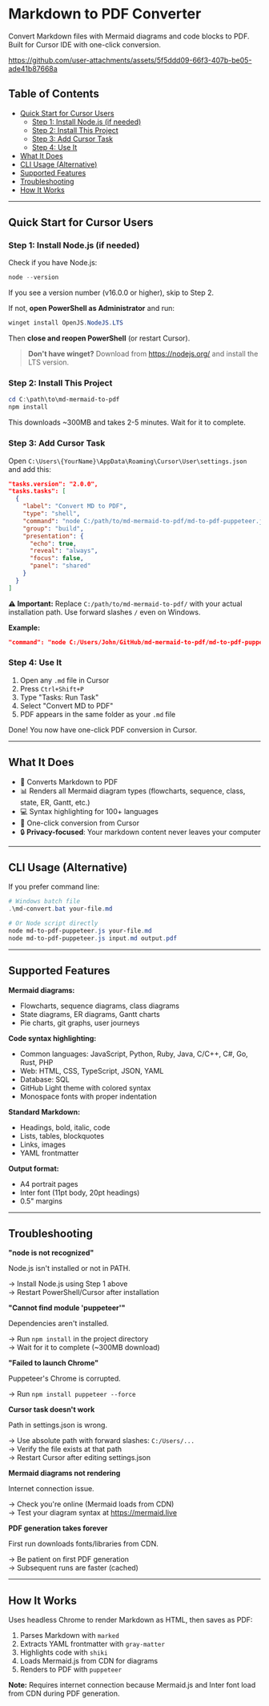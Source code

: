 # Markdown to PDF Converter

Convert Markdown files with Mermaid diagrams and code blocks to PDF. Built for Cursor IDE with one-click conversion.

https://github.com/user-attachments/assets/5f5ddd09-66f3-407b-be05-ade41b87668a

## Table of Contents

- [Quick Start for Cursor Users](#quick-start-for-cursor-users)
  - [Step 1: Install Node.js (if needed)](#step-1-install-nodejs-if-needed)
  - [Step 2: Install This Project](#step-2-install-this-project)
  - [Step 3: Add Cursor Task](#step-3-add-cursor-task)
  - [Step 4: Use It](#step-4-use-it)
- [What It Does](#what-it-does)
- [CLI Usage (Alternative)](#cli-usage-alternative)
- [Supported Features](#supported-features)
- [Troubleshooting](#troubleshooting)
- [How It Works](#how-it-works)

---

## Quick Start for Cursor Users

### Step 1: Install Node.js (if needed)

Check if you have Node.js:
```powershell
node --version
```

If you see a version number (v16.0.0 or higher), skip to Step 2.

If not, **open PowerShell as Administrator** and run:
```powershell
winget install OpenJS.NodeJS.LTS
```

Then **close and reopen PowerShell** (or restart Cursor).

> **Don't have winget?** Download from https://nodejs.org/ and install the LTS version.

### Step 2: Install This Project

```powershell
cd C:\path\to\md-mermaid-to-pdf
npm install
```

This downloads ~300MB and takes 2-5 minutes. Wait for it to complete.

### Step 3: Add Cursor Task

Open `C:\Users\{YourName}\AppData\Roaming\Cursor\User\settings.json` and add this:

```json
"tasks.version": "2.0.0",
"tasks.tasks": [
  {
    "label": "Convert MD to PDF",
    "type": "shell",
    "command": "node C:/path/to/md-mermaid-to-pdf/md-to-pdf-puppeteer.js \"${file}\"",
    "group": "build",
    "presentation": {
      "echo": true,
      "reveal": "always",
      "focus": false,
      "panel": "shared"
    }
  }
]
```

**⚠️ Important:** Replace `C:/path/to/md-mermaid-to-pdf/` with your actual installation path. Use forward slashes `/` even on Windows.

**Example:**
```json
"command": "node C:/Users/John/GitHub/md-mermaid-to-pdf/md-to-pdf-puppeteer.js \"${file}\"",
```

### Step 4: Use It

1. Open any `.md` file in Cursor
2. Press `Ctrl+Shift+P`
3. Type "Tasks: Run Task"
4. Select "Convert MD to PDF"
5. PDF appears in the same folder as your `.md` file

Done! You now have one-click PDF conversion in Cursor.

---

## What It Does

- 📄 Converts Markdown to PDF
- 📊 Renders all Mermaid diagram types (flowcharts, sequence, class, state, ER, Gantt, etc.)
- 💻 Syntax highlighting for 100+ languages
- 🔧 One-click conversion from Cursor
- 🔒 **Privacy-focused**: Your markdown content never leaves your computer

---

## CLI Usage (Alternative)

If you prefer command line:

```powershell
# Windows batch file
.\md-convert.bat your-file.md

# Or Node script directly
node md-to-pdf-puppeteer.js your-file.md
node md-to-pdf-puppeteer.js input.md output.pdf
```

---

## Supported Features

**Mermaid diagrams:**
- Flowcharts, sequence diagrams, class diagrams
- State diagrams, ER diagrams, Gantt charts
- Pie charts, git graphs, user journeys

**Code syntax highlighting:**
- Common languages: JavaScript, Python, Ruby, Java, C/C++, C#, Go, Rust, PHP
- Web: HTML, CSS, TypeScript, JSON, YAML
- Database: SQL
- GitHub Light theme with colored syntax
- Monospace fonts with proper indentation

**Standard Markdown:**
- Headings, bold, italic, code
- Lists, tables, blockquotes
- Links, images
- YAML frontmatter

**Output format:**
- A4 portrait pages
- Inter font (11pt body, 20pt headings)
- 0.5" margins

---

## Troubleshooting

**"node is not recognized"**

Node.js isn't installed or not in PATH.

→ Install Node.js using Step 1 above  
→ Restart PowerShell/Cursor after installation

**"Cannot find module 'puppeteer'"**

Dependencies aren't installed.

→ Run `npm install` in the project directory  
→ Wait for it to complete (~300MB download)

**"Failed to launch Chrome"**

Puppeteer's Chrome is corrupted.

→ Run `npm install puppeteer --force`

**Cursor task doesn't work**

Path in settings.json is wrong.

→ Use absolute path with forward slashes: `C:/Users/...`  
→ Verify the file exists at that path  
→ Restart Cursor after editing settings.json

**Mermaid diagrams not rendering**

Internet connection issue.

→ Check you're online (Mermaid loads from CDN)  
→ Test your diagram syntax at https://mermaid.live

**PDF generation takes forever**

First run downloads fonts/libraries from CDN.

→ Be patient on first PDF generation  
→ Subsequent runs are faster (cached)

---

## How It Works

Uses headless Chrome to render Markdown as HTML, then saves as PDF:

1. Parses Markdown with `marked`
2. Extracts YAML frontmatter with `gray-matter`
3. Highlights code with `shiki`
4. Loads Mermaid.js from CDN for diagrams
5. Renders to PDF with `puppeteer`

**Note:** Requires internet connection because Mermaid.js and Inter font load from CDN during PDF generation.
